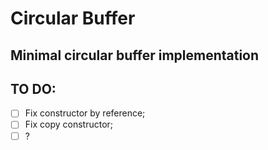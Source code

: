 # Circular Buffer

## Minimal circular buffer implementation 

## TO DO:
- [ ] Fix constructor by reference;
- [ ] Fix copy constructor;
- [ ] ?